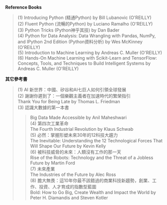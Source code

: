 **Reference Books**  
> (1) Introducing Python (精通Python) by Bill Lubanovic (O'REILLY)  
> (2) Fluent Python (流暢的Python) by Luciano Ramalho (O'REILLY)  
> (3) Python Tricks (Python神乎其技) by Dan Bader  
> (4) Python for Data Analysis: Data Wrangling with Pandas, NumPy, and IPython 2nd Edition (Python資料分析) by Wes McKinney (O'REILLY)  
> (5) Introduction to Machine Learning by Andreas C. Muller (O'REILLY)  
> (6) Hands-On Machine Learning with Scikit-Learn and TensorFlow: Concepts, Tools, and Techniques to Build Intelligent Systems by Andreas C. Muller (O'REILLY)  


**其它參考書**  
> (1) AI 新世界：中國、矽谷和AI七巨人如何引領全球發展  
> (2) 謝謝你遲到了：一個樂觀主義者在加速時代的繁榮指引  
> Thank You for Being Late by Thomas L. Friedman  
> (3) 認識大數據的第一本書  
>> Big Data Made Accessible by Anil Maheshwari  
> (4) 第四次工業革命  
>> The Fourth Industrial Revolution by Klaus Schwab  
> (5) 必然：掌握形塑未來30年的12科技大趨力  
>> The Inevitable: Understanding the 12 Technological Forces That Will Shape Our Future by Kevin Kelly  
> (6) 被科技威脅的未來：人類沒有工作的那一天  
>> Rise of the Robots: Technology and the Threat of a Jobless Future by Martin Ford  
> (7) 未來產業  
>> The Industries of the Future by Alec Ross  
> (8) 膽大無畏：這10年你最不該錯過的商業科技新趨勢，創業、工作、投資、人才育成的指數型藍圖  
>> Bold: How to Go Big, Create Wealth and Impact the World by Peter H. Diamandis and Steven Kotler  
